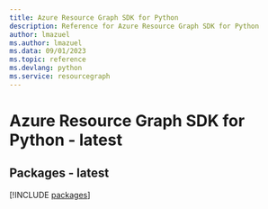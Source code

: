 ```yaml
---
title: Azure Resource Graph SDK for Python
description: Reference for Azure Resource Graph SDK for Python
author: lmazuel
ms.author: lmazuel
ms.data: 09/01/2023
ms.topic: reference
ms.devlang: python
ms.service: resourcegraph
---
```

# Azure Resource Graph SDK for Python - latest
## Packages - latest
[!INCLUDE [packages](resource-graph-index.md)]
